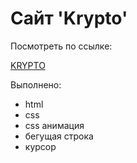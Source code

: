 <h1>Сайт 'Krypto'</h1>
<p>Посмотреть по ссылке:</p> <a href="https://inziliaziganshina.github.io/krypto/">KRYPTO</a>
<p>Выполнено:</p>
<ul>
  <li>html</li>
  <li>css</li>
  <li>css анимация</li>
  <li>бегущая строка</li>
  <li>курсор</li>
</ul>
